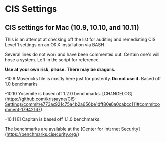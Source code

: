 CIS Settings
========

## CIS settings for Mac (10.9, 10.10, and 10.11)

This is an attempt at checking off the list for auditing and remediating CIS Level 1 settings on an OS X installation via BASH

Several lines do not work and have been commented out. Certain one's will hose a system. Left in the script for reference.

**Use at your own risk, please. There may be dragons.**

-10.9 Mavericks file is mostly here just for posterity. **Do not use it.** Based off 1.0 benchmarks

-10.10 Yosemite is based off 1.2.0 benchmarks. [CHANGELOG] (https://github.com/krispayne/CIS-Settings/commit/e773ac921c75a4b2a656be1dff80e0a0cabcc111#commitcomment-17942167)

-10.11 El Capitan is based off 1.1.0 benchmarks.

The benchmarks are available at the [Center for Internet Security] (https://benchmarks.cisecurity.org/)

